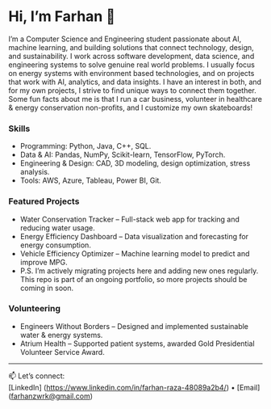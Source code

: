 # Hi, I’m Farhan 👋

I’m a Computer Science and Engineering student passionate about AI, machine learning, and building solutions that connect technology, design, and sustainability. I work across software development, data science, and engineering systems to solve genuine real world problems. I usually focus on energy systems with environment based technologies, and on projects that work with AI, analytics, and data insights. I have an interest in both, and for my own projects, I strive to find unique ways to connect them together. Some fun facts about me is that I run a car business, volunteer in healthcare & energy conservation non-profits, and I customize my own skateboards!

### Skills
- Programming: Python, Java, C++, SQL.
- Data & AI: Pandas, NumPy, Scikit-learn, TensorFlow, PyTorch.
- Engineering & Design: CAD, 3D modeling, design optimization, stress analysis.
- Tools: AWS, Azure, Tableau, Power BI, Git.

### Featured Projects
- Water Conservation Tracker – Full-stack web app for tracking and reducing water usage.
- Energy Efficiency Dashboard – Data visualization and forecasting for energy consumption.
- Vehicle Efficiency Optimizer – Machine learning model to predict and improve MPG.
- P.S. I’m actively migrating projects here and adding new ones regularly. This repo is part of an ongoing portfolio, so more projects should be coming in soon.

### Volunteering
- Engineers Without Borders – Designed and implemented sustainable water & energy systems.
- Atrium Health – Supported patient systems, awarded Gold Presidential Volunteer Service Award.

---

📫 Let’s connect:  
[LinkedIn] (https://www.linkedin.com/in/farhan-raza-48089a2b4/) • [Email] (farhanzwrk@gmail.com)
